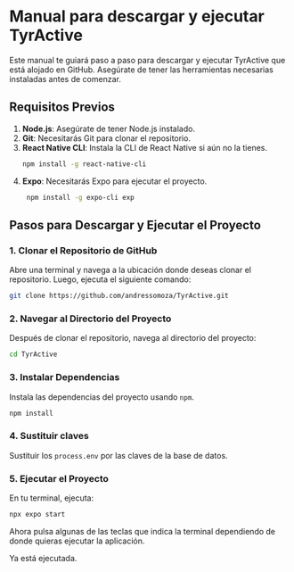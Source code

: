 # Manual para descargar y ejecutar TyrActive

Este manual te guiará paso a paso para descargar y ejecutar TyrActive que está alojado en GitHub. Asegúrate de tener las herramientas necesarias instaladas antes de comenzar.

## Requisitos Previos

1. **Node.js**: Asegúrate de tener Node.js instalado.
2. **Git**: Necesitarás Git para clonar el repositorio.
3. **React Native CLI**: Instala la CLI de React Native si aún no la tienes.
    ```sh
    npm install -g react-native-cli
    ```
4. **Expo**: Necesitarás Expo para ejecutar el proyecto.
   ```sh
    npm install -g expo-cli exp
    ```

## Pasos para Descargar y Ejecutar el Proyecto

### 1. Clonar el Repositorio de GitHub

Abre una terminal y navega a la ubicación donde deseas clonar el repositorio. Luego, ejecuta el siguiente comando:

```sh
git clone https://github.com/andressomoza/TyrActive.git
```


### 2. Navegar al Directorio del Proyecto

Después de clonar el repositorio, navega al directorio del proyecto:

```sh
cd TyrActive
```

### 3. Instalar Dependencias

Instala las dependencias del proyecto usando `npm`.

```sh
npm install
```

### 4. Sustituir claves

Sustituir los `process.env` por las claves de la base de datos.


### 5. Ejecutar el Proyecto
En tu terminal, ejecuta:

```sh
npx expo start
```
Ahora pulsa algunas de las teclas que indica la terminal dependiendo de donde quieras ejecutar la aplicación.

Ya está ejecutada.